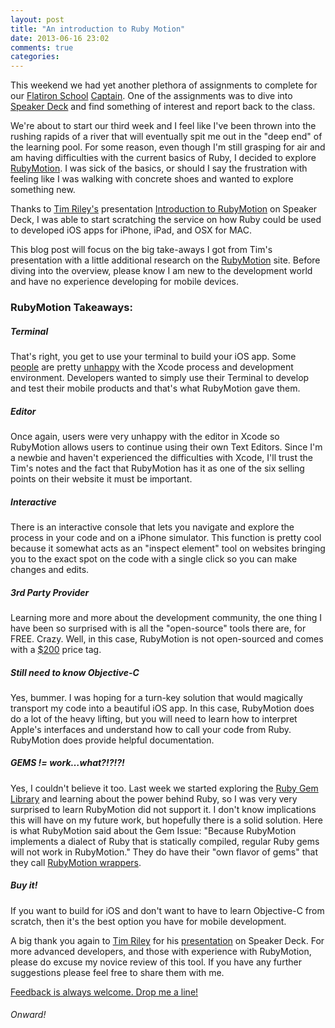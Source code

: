```yaml
---
layout: post
title: "An introduction to Ruby Motion"
date: 2013-06-16 23:02
comments: true
categories: 
---
```


This weekend we had yet another plethora of assignments to complete for our [Flatiron School](https://flatironschool.com) [Captain](https://twitter.com/aviflombaum). One of the assignments was to dive into [Speaker Deck](http://www.speakerdeck.com) and find something of interest and report back to the class. 

We're about to start our third week and I feel like I've been thrown into the rushing rapids of a river that will eventually spit me out in the "deep end" of the learning pool. For some reason, even though I'm still grasping for air and am having difficulties with the current basics of Ruby, I decided to explore [RubyMotion](www.RubyMotion.com). I was sick of the basics, or should I say the frustration with feeling like I was walking with concrete shoes and wanted to explore something new. 

Thanks to [Tim Riley's](http://openmonkey.com/) presentation [Introduction to RubyMotion](http://openmonkey.com/) on Speaker Deck, I was able to start scratching the service on how Ruby could be used to developed iOS apps for iPhone, iPad, and OSX for MAC. 

This blog post will focus on the big take-aways I got from Tim's presentation with a little additional research on the [RubyMotion](www.RubyMotion.com) site. Before diving into the overview, please know I am new to the development world and have no experience developing for mobile devices.


### RubyMotion Takeaways:
 
##### Terminal
That's right, you get to use your terminal to build your iOS app. Some [people](http://devcodehack.com/xcode-sucks-and-heres-why/) are pretty [unhappy](http://code-ninja.org/blog/2012/03/14/ios-pain-points-autocomplete-in-xcode-is-a-usability-disaster/) with the Xcode process and development environment. Developers wanted to simply use their Terminal to develop and test their mobile products and that's what RubyMotion gave them.


##### Editor
Once again, users were very unhappy with the editor in Xcode so RubyMotion allows users to continue using their own Text Editors. Since I'm a newbie and haven't experienced the difficulties with Xcode, I'll trust the Tim's notes and the fact that RubyMotion has it as one of the six selling points on their website it must be important.

##### Interactive
There is an interactive console that lets you navigate and explore the process in your code and on a iPhone simulator. This function is pretty cool because it somewhat acts as an "inspect element" tool on websites bringing you to the exact spot on the code with a single click so you can make changes and edits.


##### 3rd Party Provider
Learning more and more about the development community, the one thing I have been so surprised with is all the "open-source" tools there are, for FREE. Crazy. Well, in this case, RubyMotion is not open-sourced and comes with a [$200](http://sites.fastspring.com/hipbyte/product/rubymotion) price tag.


##### Still need to know Objective-C
Yes, bummer. I was hoping for a turn-key solution that would magically transport my code into a beautiful iOS app. In this case, RubyMotion does do a lot of the heavy lifting, but you will need to learn how to interpret Apple's interfaces and understand how to call your code from Ruby. RubyMotion does provide helpful documentation.

##### GEMS != work…what?!?!?!
Yes, I couldn't believe it too. Last week we started exploring the [Ruby Gem Library](http://rubygems.org/) and learning about the power behind Ruby, so I was very very surprised to learn RubyMotion did not support it. I don't know implications this will have on my future work, but hopefully there is a solid solution. Here is what RubyMotion said about the Gem Issue: "Because RubyMotion implements a dialect of Ruby that is statically compiled, regular Ruby gems will not work in RubyMotion." They do have their "own flavor of gems" that they call [RubyMotion wrappers](http://rubymotion-wrappers.com/). 

##### Buy it! 
If you want to build for iOS and don't want to have to learn Objective-C from scratch, then it's the best option you have for mobile development.

A big thank you again to [Tim Riley](http://openmonkey.com/) for his [presentation](http://openmonkey.com/) on Speaker Deck. For more advanced developers, and those with experience with RubyMotion, please do excuse my novice review of this tool. If you have any further suggestions please feel free to share them with me.

[Feedback is always welcome. Drop me a line!](https://twitter.com/jcalebCollins)

###### Onward!

